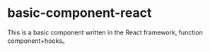 # basic-component-react
This is a basic component written in the React framework, function component+hooks。
